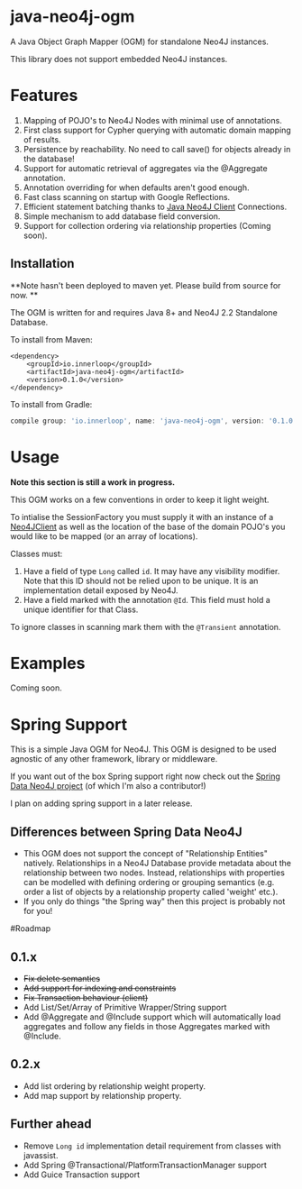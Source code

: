 java-neo4j-ogm
==============

A Java Object Graph Mapper (OGM) for standalone Neo4J instances.

This library does not support embedded Neo4J instances.

# Features

1. Mapping of POJO's to Neo4J Nodes with minimal use of annotations.
1. First class support for Cypher querying with automatic domain mapping of results.
1. Persistence by reachability. No need to call save() for objects already in the database!
1. Support for automatic retrieval of aggregates via the @Aggregate annotation.
1. Annotation overriding for when defaults aren't good enough.
1. Fast class scanning on startup with Google Reflections.
1. Efficient statement batching thanks to [Java Neo4J Client](https://github.com/inner-loop/java-neo4j-client) Connections.
1. Simple mechanism to add database field conversion.
1. Support for collection ordering via relationship properties (Coming soon).

## Installation

**Note hasn't been deployed to maven yet. Please build from source for now. **

The OGM is written for and requires Java 8+ and Neo4J 2.2 Standalone Database.

To install from Maven:

```maven
<dependency>
    <groupId>io.innerloop</groupId>
    <artifactId>java-neo4j-ogm</artifactId>
    <version>0.1.0</version>
</dependency>
```

To install from Gradle:

```gradle
compile group: 'io.innerloop', name: 'java-neo4j-ogm', version: '0.1.0'
```

# Usage

**Note this section is still a work in progress.**

This OGM works on a few conventions in order to keep it light weight. 

To intialise the SessionFactory you must supply it with an instance 
of a [Neo4JClient](https://github.com/inner-loop/java-neo4j-client/blob/master/src/main/java/io/innerloop/neo4j/client/Neo4jClient.java)
 as well as the location of the base of the domain POJO's you would like to be mapped (or an array of locations).

Classes must:

1. Have a field of type ```Long``` called ```id```. It may have any visibility modifier. Note that this ID should not
be relied upon to be unique. It is an implementation detail exposed by Neo4J.
1. Have a field marked with the annotation ```@Id```. This field must hold a unique identifier for that Class.

To ignore classes in scanning mark them with the ```@Transient``` annotation.


# Examples

Coming soon.

# Spring Support
This is a simple Java OGM for Neo4J. This OGM is designed to be used
agnostic of any other framework, library or middleware.

If you want out of the box Spring support right now check out the 
[Spring Data Neo4J project](http://docs.spring.io/spring-data/neo4j/docs/4.0.0.M1/) (of which I'm also a contributor!)

I plan on adding spring support in a later release.

## Differences between Spring Data Neo4J

- This OGM does not support the concept of "Relationship Entities" natively. Relationships in a Neo4J Database provide
metadata about the relationship between two nodes. Instead, relationships with properties can be modelled with defining ordering 
or grouping semantics (e.g. order a list of objects by a relationship property called 'weight' etc.).
- If you only do things "the Spring way" then this project is probably not for you!

#Roadmap

## 0.1.x
- ~~Fix delete semantics~~
- ~~Add support for indexing and constraints~~
- ~~Fix Transaction behaviour (client)~~
- Add List/Set/Array of Primitive Wrapper/String support
- Add @Aggregate and @Include support which will automatically load aggregates and follow any fields in those Aggregates
marked with @Include.

## 0.2.x
- Add list ordering by relationship weight property.
- Add map support by relationship property.

## Further ahead
- Remove ```Long id``` implementation detail requirement from classes with javassist.
- Add Spring @Transactional/PlatformTransactionManager support
- Add Guice Transaction support
